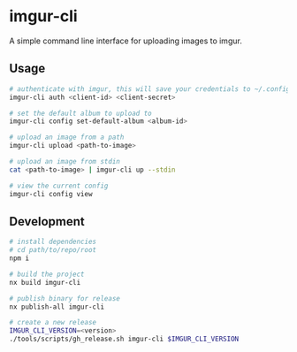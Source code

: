 # imgur-cli

A simple command line interface for uploading images to imgur.

## Usage

```sh
# authenticate with imgur, this will save your credentials to ~/.config/imgur-cli/credentials.json
imgur-cli auth <client-id> <client-secret>

# set the default album to upload to
imgur-cli config set-default-album <album-id>

# upload an image from a path
imgur-cli upload <path-to-image>

# upload an image from stdin
cat <path-to-image> | imgur-cli up --stdin

# view the current config
imgur-cli config view
```

## Development

```sh
# install dependencies
# cd path/to/repo/root
npm i

# build the project
nx build imgur-cli

# publish binary for release
nx publish-all imgur-cli

# create a new release
IMGUR_CLI_VERSION=<version>
./tools/scripts/gh_release.sh imgur-cli $IMGUR_CLI_VERSION
```
